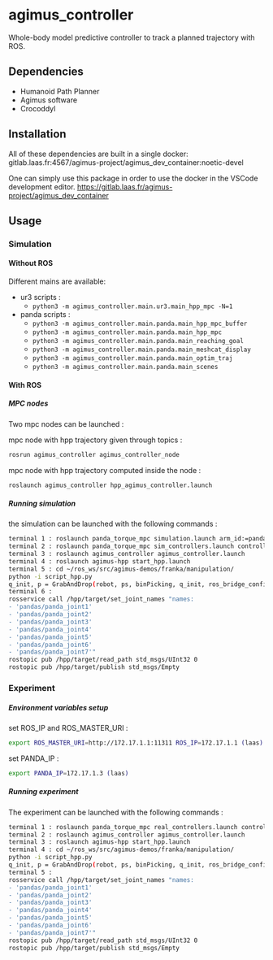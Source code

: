 # agimus_controller

Whole-body model predictive controller to track a planned trajectory with ROS.

## Dependencies

- Humanoid Path Planner
- Agimus software
- Crocoddyl

## Installation

All of these dependencies are built in a single docker:
gitlab.laas.fr:4567/agimus-project/agimus_dev_container:noetic-devel

One can simply use this package in order to use the docker in the VSCode
development editor.
https://gitlab.laas.fr/agimus-project/agimus_dev_container

## Usage

### Simulation

#### Without ROS

Different mains are available:
- ur3 scripts :
    - `python3 -m agimus_controller.main.ur3.main_hpp_mpc -N=1`
- panda scripts :
    -  `python3 -m agimus_controller.main.panda.main_hpp_mpc_buffer`
    -  `python3 -m agimus_controller.main.panda.main_hpp_mpc`
    -  `python3 -m agimus_controller.main.panda.main_reaching_goal`
    -  `python3 -m agimus_controller.main.panda.main_meshcat_display`
    -  `python3 -m agimus_controller.main.panda.main_optim_traj`
    -  `python3 -m agimus_controller.main.panda.main_scenes`


#### With ROS

##### MPC nodes

Two mpc nodes can be launched :

mpc node with hpp trajectory given through topics :
```bash
rosrun agimus_controller agimus_controller_node
```
mpc node with hpp trajectory computed inside the node :
```bash
roslaunch agimus_controller hpp_agimus_controller.launch
```

##### Running simulation

the simulation can be launched with the following commands :
```bash
terminal 1 : roslaunch panda_torque_mpc simulation.launch arm_id:=panda simulate_camera:=false headless:=true
terminal 2 : roslaunch panda_torque_mpc sim_controllers.launch controller:=ctrl_mpc_linearized
terminal 3 : roslaunch agimus_controller agimus_controller.launch
terminal 4 : roslaunch agimus-hpp start_hpp.launch
terminal 5 : cd ~/ros_ws/src/agimus-demos/franka/manipulation/
python -i script_hpp.py
q_init, p = GrabAndDrop(robot, ps, binPicking, q_init, ros_bridge_config,vision_listener)
terminal 6 :
rosservice call /hpp/target/set_joint_names "names:
- 'pandas/panda_joint1'
- 'pandas/panda_joint2'
- 'pandas/panda_joint3'
- 'pandas/panda_joint4'
- 'pandas/panda_joint5'
- 'pandas/panda_joint6'
- 'pandas/panda_joint7'"
rostopic pub /hpp/target/read_path std_msgs/UInt32 0
rostopic pub /hpp/target/publish std_msgs/Empty
```

### Experiment

##### Environment variables setup

set ROS_IP and ROS_MASTER_URI :
```bash
export ROS_MASTER_URI=http://172.17.1.1:11311 ROS_IP=172.17.1.1 (laas)
```
set PANDA_IP :
```bash
export PANDA_IP=172.17.1.3 (laas)
```

##### Running experiment

The experiment can be launched with the following commands :

```bash
terminal 1 : roslaunch panda_torque_mpc real_controllers.launch controller:=ctrl_mpc_linearized robot:=panda robot_ip:=$PANDA_IP
terminal 2 : roslaunch agimus_controller agimus_controller.launch
terminal 3 : roslaunch agimus-hpp start_hpp.launch
terminal 4 : cd ~/ros_ws/src/agimus-demos/franka/manipulation/
python -i script_hpp.py
q_init, p = GrabAndDrop(robot, ps, binPicking, q_init, ros_bridge_config,vision_listener)
terminal 5 :
rosservice call /hpp/target/set_joint_names "names:
- 'pandas/panda_joint1'
- 'pandas/panda_joint2'
- 'pandas/panda_joint3'
- 'pandas/panda_joint4'
- 'pandas/panda_joint5'
- 'pandas/panda_joint6'
- 'pandas/panda_joint7'"
rostopic pub /hpp/target/read_path std_msgs/UInt32 0
rostopic pub /hpp/target/publish std_msgs/Empty
```


